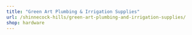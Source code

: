 ```yaml
---
title: "Green Art Plumbing & Irrigation Supplies"
url: /shinnecock-hills/green-art-plumbing-and-irrigation-supplies/
shop: hardware
---
```


